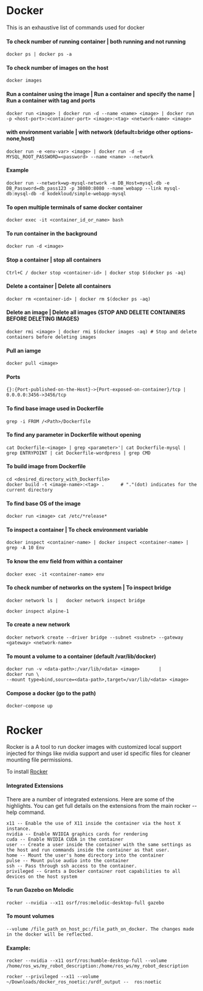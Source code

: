 # Docker
This is an exhaustive list of commands used for docker 

#### To check number of running container | both running and not running
```
docker ps | docker ps -a
```


#### To check number of images on the host 
```
docker images
```

#### Run a container using the image   |    Run a container and specify the name   |   Run a container with tag and ports
```
docker run <image> | docker run -d --name <name> <image> | docker run -p <host-port>:<container-port> <image>:<tag> <network-name> <image>
```

#### with environment variable        |   with network (default=bridge other options-none,host)
```
docker run -e <env-var> <image> | docker run -d -e MYSQL_ROOT_PASSWORD=<password> --name <name> --network 
```
#### Example 
```
docker run --network=wp-mysql-network -e DB_Host=mysql-db -e DB_Password=db_pass123 -p 38080:8080 --name webapp --link mysql-db:mysql-db -d kodekloud/simple-webapp-mysql
```
#### To open multiple terminals of same docker container
```
docker exec -it <container_id_or_name> bash
```

#### To run container in the background
```
docker run -d <image>
```

#### Stop a container                      |   stop all containers
```
Ctrl+C / docker stop <container-id> | docker stop $(docker ps -aq)
```

#### Delete a container        |   Delete all containers
```
docker rm <container-id> | docker rm $(docker ps -aq)
```

#### Delete an image       |   Delete all images {STOP AND DELETE CONTAINERS BEFORE DELETING IMAGES}
```
docker rmi <image> | docker rmi $(docker images -aq) # Stop and delete containers before deleting images
```

#### Pull an iamge
```
docker pull <image>
```

#### Ports
```
{}:{Port-published-on-the-Host}->{Port-exposed-on-container}/tcp | 0.0.0.0:3456->3456/tcp
```

#### To find base image used in Dockerfile
```
grep -i FROM /<Path>/Dockerfile
```

#### To find any parameter in Dockerfile without opening
```
cat Dockerfile-<image> | grep <parameter>'| cat Dockerfile-mysql | grep ENTRYPOINT | cat Dockerfile-wordpress | grep CMD
```

#### To build image from Dockerfile
```
cd <desired_directory_with_Dockerfile>
docker build -t <image-name>:<tag> .      # "."(dot) indicates for the current directory
```

#### To find base OS of the image
```
docker run <image> cat /etc/*release*
```

#### To inspect a container            | To check environment variable
```
docker inspect <container-name> | docker inspect <container-name> | grep -A 10 Env
```

#### To know the env field from within a container
```
docker exec -it <container-name> env
```

#### To check number of networks on the system |   To inspect bridge
```
docker network ls |   docker network inspect bridge

docker inspect alpine-1
```

#### To create a new network
```
docker network create --driver bridge --subnet <subnet> --gateway <gateway> <network-name>
```

#### To mount a volume to a container (default /var/lib/docker)
```
docker run -v <data-path>:/var/lib/<data> <image>       |       
docker run \
--mount type=bind,source=<data-path>,target=/var/lib/<data> <image>
```

#### Compose a docker (go to the path)
```
docker-compose up
```
# Rocker

Rocker is a A tool to run docker images with customized local support injected for things like nvidia support and 
user id specific files for cleaner mounting file permissions.

To install [Rocker](https://github.com/osrf/rocker)

#### Integrated Extensions
There are a number of integrated extensions. Here are some of the highlights. You can get full details on the extensions from the main rocker --help command.

    x11 -- Enable the use of X11 inside the container via the host X instance.
    nvidia -- Enable NVIDIA graphics cards for rendering
    cuda -- Enable NVIDIA CUDA in the container
    user -- Create a user inside the container with the same settings as the host and run commands inside the container as that user.
    home -- Mount the user's home directory into the container
    pulse -- Mount pulse audio into the container
    ssh -- Pass through ssh access to the container.
    privileged -- Grants a Docker container root capabilities to all devices on the host system


#### To run Gazebo on Melodic
```
rocker --nvidia --x11 osrf/ros:melodic-desktop-full gazebo
```

#### To mount volumes 
```
--volume /file_path_on_host_pc:/file_path_on_docker. The changes made in the docker will be reflected.
```
#### Example: 
```
rocker --nvidia --x11 osrf/ros:humble-desktop-full --volume /home/ros_ws/my_robot_description:/home/ros_ws/my_robot_description
```
```
rocker --privileged --x11 --volume ~/Downloads/docker_ros_noetic:/urdf_output --  ros:noetic
```
